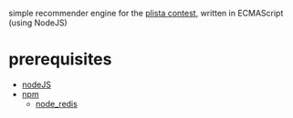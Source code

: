 simple recommender engine for the [plista contest](http://contest.plista.com), written in ECMAScript (using NodeJS)

# prerequisites

* [nodeJS](http://nodejs.org)
* [npm](https://github.com/isaacs/npm)
    * [node_redis](https://github.com/mranney/node_redis)
